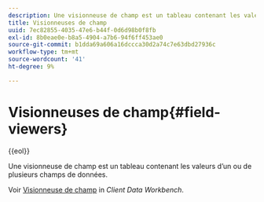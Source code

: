 ```yaml
---
description: Une visionneuse de champ est un tableau contenant les valeurs d’un ou de plusieurs champs de données.
title: Visionneuses de champ
uuid: 7ec82855-4035-47e6-b44f-0d6d98b0f8fb
exl-id: 8b0eae0e-b8a5-4904-a7b6-94f6ff453ae0
source-git-commit: b1dda69a606a16dccca30d2a74c7e63dbd27936c
workflow-type: tm+mt
source-wordcount: '41'
ht-degree: 9%

---
```


# Visionneuses de champ{#field-viewers}

{{eol}}

Une visionneuse de champ est un tableau contenant les valeurs d’un ou de plusieurs champs de données.

Voir [Visionneuse de champ](../../../../home/c-get-started/c-admin-intrf/c-dataset-mgrs/c-fld-vwrs/c-fld-vwrs.md#concept-194cb94501564145ae059e53c0e4bec3) in *Client Data Workbench*.
